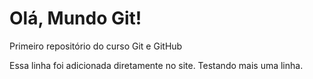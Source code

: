 # Olá, Mundo Git!
 Primeiro repositório do curso Git e GitHub

Essa linha foi adicionada diretamente no site.
Testando mais uma linha.